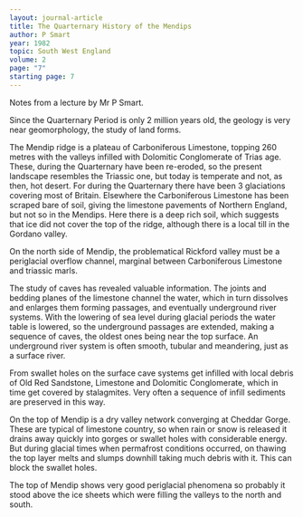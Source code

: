 ```yaml
---
layout: journal-article
title: The Quarternary History of the Mendips
author: P Smart
year: 1982
topic: South West England
volume: 2
page: "7"
starting page: 7
---
```

Notes from a lecture by Mr P Smart.

Since the Quarternary Period is only 2 million years old, the geology is very near geomorphology, the study of land forms.

The Mendip ridge is a plateau of Carboniferous Limestone, topping 260 metres with the valleys infilled with Dolomitic Conglomerate of Trias age. These, during the Quarternary have been re-eroded, so the present landscape resembles the Triassic one, but today is temperate and not, as then, hot desert. For during the Quarternary there have been 3 glaciations covering most of Britain. Elsewhere the Carboniferous Limestone has been scraped bare of soil, giving the limestone pavements of Northern England, but not so in the Mendips. Here there is a deep rich soil, which suggests that ice did not cover the top of the ridge, although there is a local till in the Gordano valley.

On the north side of Mendip, the problematical Rickford valley must be a periglacial overflow channel, marginal between Carboniferous Limestone and triassic marls.

The study of caves has revealed valuable information. The joints and bedding planes of the limestone channel the water, which in turn dissolves and enlarges them forming passages, and eventually underground river systems. With the lowering of sea level during glacial periods the water table is lowered, so the underground passages are extended, making a sequence of caves, the oldest ones being near the top surface. An underground river system is often smooth, tubular and meandering, just as a surface river.

From swallet holes on the surface cave systems get infilled with local debris of Old Red Sandstone, Limestone and Dolomitic Conglomerate, which in time get covered by stalagmites. Very often a sequence of infill sediments are preserved in this way.

On the top of Mendip is a dry valley network converging at Cheddar Gorge. These are typical of limestone country, so when rain or snow is released it drains away quickly into gorges or swallet holes with considerable energy. But during glacial times when permafrost conditions occurred, on thawing the top layer melts and slumps downhill taking much debris with it. This can block the swallet holes.

The top of Mendip shows very good periglacial phenomena so probably it stood above the ice sheets which were filling the valleys to the north and south.